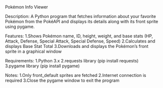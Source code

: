 Pokémon Info Viewer

Description:
A Python program that fetches information about your favorite Pokémon from the PokéAPI and displays its details along with its front sprite using pygame.

Features:
1.Shows Pokémon name, ID, height, weight, and base stats (HP, Attack, Defense, Special Attack, Special Defense, Speed)
2.Calculates and displays Base Stat Total
3.Downloads and displays the Pokémon’s front sprite in a graphical window

Requirements:
1.Python 3.x
2.requests library (pip install requests)
3.pygame library (pip install pygame)

Notes:
1.Only front_default sprites are fetched
2.Internet connection is required
3.Close the pygame window to exit the program
